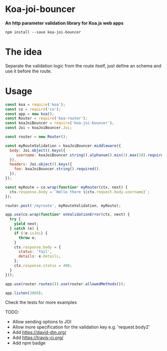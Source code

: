 
# Koa-joi-bouncer

__An http parameter validation library for Koa.js web apps__

`npm install --save koa-joi-bouncer`

# The idea

Separate the validation logic from the route itself, just define an schema and use it before the route.

# Usage

```js
const koa = require('koa');
const co = require('co');
const app = new koa();
const Router = require('koa-router');
const koaJoiBouncer = require('koa-joi-bouncer');
const Joi = koaJoiBouncer.Joi;

const router = new Router();

const myRouteValidation = koaJoiBouncer.middleware({
  body: Joi.object().keys({
     username: koaJoiBouncer.string().alphanum().min(3).max(30).required(),
  }),
  headers: Joi.object().keys({
    foo: koaJoiBouncer.string().required().
  }),
});

const myRoute = co.wrap(function* myRouter(ctx, next) {
  ctx.response.body = `Hello there ${ctx.request.body.username}`;
});

router.post('/myroute', myRouteValidation, myRoute);

app.use(co.wrap(function* onValidationError(ctx, next) {
  try {
    yield next;
  } catch (e) {
    if (!e.isJoi) {
      throw e;
    }
    ctx.response.body = {
      status: 'fail',
      details: e.details,
    };
    ctx.response.status = 400;
  }
}));

app.use(router.routes()).use(router.allowedMethods());

app.listen(3000);
```

Check the tests for more examples

TODO:
- Allow sending options to JOI
- Allow more specification for the validation key e.g. 'request.body2'
- Add https://david-dm.org/
- Add https://travis-ci.org/
- Add npm badge
